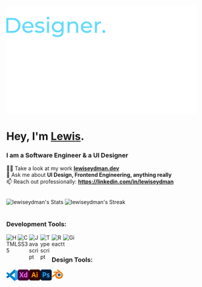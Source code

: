 <img src="https://raw.githubusercontent.com/lewiseydman/lewiseydman/main/lewiseydman-image.png">
<div align="left">
<h1 align="left">Hey, I'm <a href="https://lewiseydman.dev" target="_blank">Lewis</a>.</h1>
<h3 align="left">I am a Software Engineer & a UI Designer</h3>

👨‍💻 Take a look at my work **[lewiseydman.dev](https://lewiseydman.dev)**<br>
💬 Ask me about **UI Design, Frontend Engineering, anything really**<br>
📫 Reach out professionally: **https://linkedin.com/in/lewiseydman**
<br />
<br />

![lewiseydman's Stats](https://github-readme-stats.vercel.app/api?username=lewiseydman&theme=react&card_width=487&show_icons=true&hide_border=false&count_private=true)
![lewiseydman's Streak](https://github-readme-streak-stats.herokuapp.com/?user=lewiseydman&theme=react&card_width=487&hide_border=false)
<br />
<br />

### Development Tools:

<a href="https://www.w3schools.com/html/" target="_blank"><img align="left" alt="HTML5" width="30px" src="https://cdn.jsdelivr.net/gh/devicons/devicon@latest/icons/html5/html5-original.svg" /></a>
<a href="https://www.w3schools.com/css/" target="_blank"><img align="left" alt="CSS3" width="30px" src="https://cdn.jsdelivr.net/gh/devicons/devicon@latest/icons/css3/css3-original.svg" /></a>
<a href="https://www.w3schools.com/js/" target="_blank"><img align="left" alt="Javascript" width="30px" src="https://cdn.jsdelivr.net/gh/devicons/devicon@latest/icons/javascript/javascript-original.svg" /></a>
<a href="https://www.typescriptlang.org/" target="_blank"><img align="left" alt="Typescript" width="30px" src="https://cdn.jsdelivr.net/gh/devicons/devicon@latest/icons/typescript/typescript-original.svg" /></a>
<a href="https://react.dev/" target="_blank"><img align="left" alt="React" width="30px" src="https://cdn.jsdelivr.net/gh/devicons/devicon@latest/icons/react/react-original.svg" /></a>
<a href="https://git-scm.com/" target="_blank"><img align="left" alt="Git" width="30px" src="https://cdn.jsdelivr.net/gh/devicons/devicon@latest/icons/git/git-original.svg" /></a>
<br />
<br />
### Design Tools:

<img align="left" alt="Visual Studio Code" width="30px" src="https://raw.githubusercontent.com/github/explore/80688e429a7d4ef2fca1e82350fe8e3517d3494d/topics/visual-studio-code/visual-studio-code.png" />
<a href="https://www.adobe.com/products/xd.html" target="_blank"> <img align="left" alt="XD" width="30px" src="https://github.com/Aakarsh-B/trying-repos/blob/master/adobexd.png?raw=true"/> </a> 
<a href="https://www.adobe.com/in/products/illustrator.html" target="_blank"> <img align="left" alt="Illustrator" width="30px" src="https://github.com/Aakarsh-B/trying-repos/blob/master/illustrator.png?raw=true"/> </a> 
<a href="https://www.photoshop.com/en" target="_blank"> <img align="left" alt="Photoshop" width="30px" src="https://github.com/Aakarsh-B/trying-repos/blob/master/photoshop.png?raw=true"/> </a>
<a href="https://www.blender.org" target="_blank"> <img align="left" alt="Figma" width="30px" src="https://github.com/Aakarsh-B/trying-repos/blob/master/blender.png?raw=true"/> </a>
<br />
<br />

</div>
